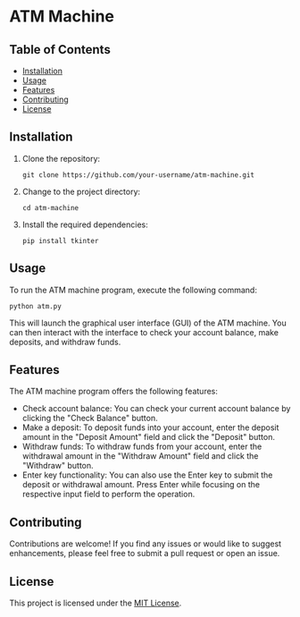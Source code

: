 <!DOCTYPE html>
<html>
<head>
  <title>ATM Machine</title>
</head>
<body>
  <h1>ATM Machine</h1>

  <h2>Table of Contents</h2>
  <ul>
    <li><a href="#installation">Installation</a></li>
    <li><a href="#usage">Usage</a></li>
    <li><a href="#features">Features</a></li>
    <li><a href="#contributing">Contributing</a></li>
    <li><a href="#license">License</a></li>
  </ul>

  <h2 id="installation">Installation</h2>
  <ol>
    <li>Clone the repository:</li>
    <pre><code>git clone https://github.com/your-username/atm-machine.git</code></pre>
    <li>Change to the project directory:</li>
    <pre><code>cd atm-machine</code></pre>
    <li>Install the required dependencies:</li>
    <pre><code>pip install tkinter</code></pre>
  </ol>

  <h2 id="usage">Usage</h2>
  <p>To run the ATM machine program, execute the following command:</p>
  <pre><code>python atm.py</code></pre>
  <p>This will launch the graphical user interface (GUI) of the ATM machine. You can then interact with the interface to check your account balance, make deposits, and withdraw funds.</p>

  <h2 id="features">Features</h2>
  <p>The ATM machine program offers the following features:</p>
  <ul>
    <li>Check account balance: You can check your current account balance by clicking the "Check Balance" button.</li>
    <li>Make a deposit: To deposit funds into your account, enter the deposit amount in the "Deposit Amount" field and click the "Deposit" button.</li>
    <li>Withdraw funds: To withdraw funds from your account, enter the withdrawal amount in the "Withdraw Amount" field and click the "Withdraw" button.</li>
    <li>Enter key functionality: You can also use the Enter key to submit the deposit or withdrawal amount. Press Enter while focusing on the respective input field to perform the operation.</li>
  </ul>

  <h2 id="contributing">Contributing</h2>
  <p>Contributions are welcome! If you find any issues or would like to suggest enhancements, please feel free to submit a pull request or open an issue.</p>

  <h2 id="license">License</h2>
  <p>This project is licensed under the <a href="LICENSE">MIT License</a>.</p>
</body>
</html>
